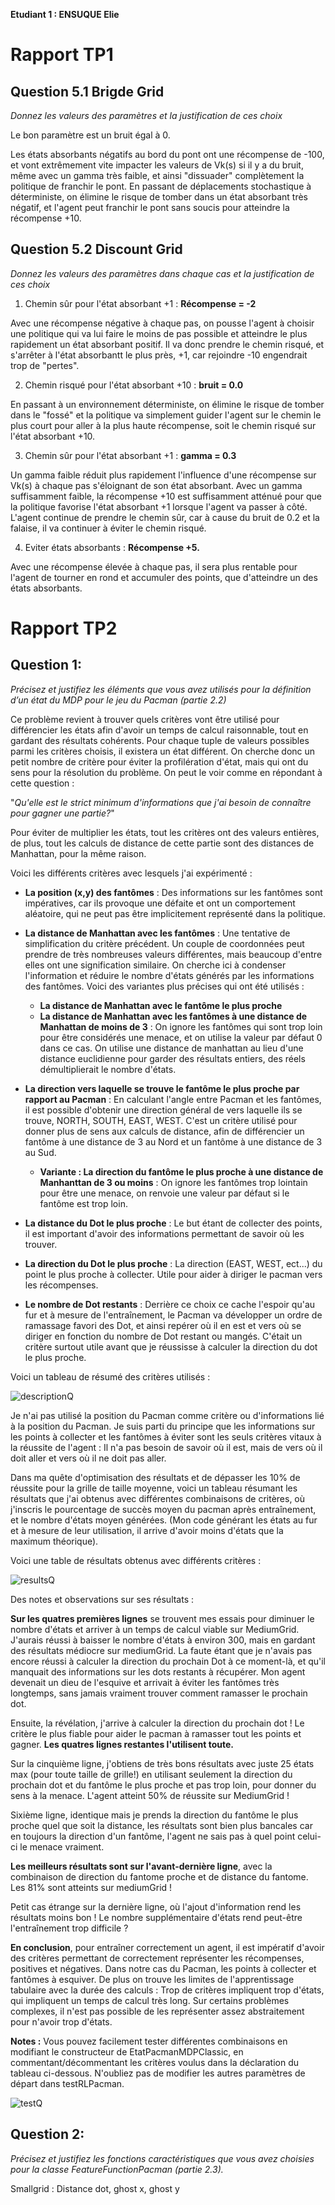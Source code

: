 **Etudiant 1 : ENSUQUE Elie**

# Rapport TP1

## Question 5.1 Brigde Grid
*Donnez les valeurs des paramètres et la justification de ces choix*

Le bon paramètre est un bruit égal à 0.

Les états absorbants négatifs au bord du pont ont une récompense de -100, et vont extrêmement 
vite impacter les valeurs de Vk(s) si il y a du bruit, même avec un gamma très faible, et ainsi "dissuader"
complètement la politique de franchir le pont.
En passant de déplacements stochastique à déterministe, on élimine le risque de tomber dans un
état absorbant très négatif, et l'agent peut franchir le pont sans soucis pour atteindre la récompense +10.

## Question 5.2 Discount Grid
*Donnez les valeurs des paramètres dans chaque cas et la justification de ces choix*

1. Chemin sûr pour l'état absorbant +1 : **Récompense = -2**

Avec une récompense négative à chaque pas, on pousse l'agent à choisir une politique qui va lui faire le
moins de pas possible et atteindre le plus rapidement un état absorbant positif. Il va donc prendre le chemin risqué,
et s'arrêter à l'état absorbantt le plus près, +1, car rejoindre -10 engendrait trop de "pertes".

2. Chemin risqué pour l'état absorbant +10 : **bruit = 0.0**

En passant à un environnement déterministe, on élimine le risque de tomber dans le "fossé"
et la politique va simplement guider l'agent sur le chemin le plus court pour aller à la plus
haute récompense, soit le chemin risqué sur l'état absorbant +10.

3. Chemin sûr pour l'état absorbant +1 : **gamma = 0.3**

Un gamma faible réduit plus rapidement l'influence d'une récompense sur Vk(s) à chaque pas s'éloignant
de son état absorbant. Avec un gamma suffisamment faible, la récompense +10 est suffisamment
atténué pour que la politique favorise l'état absorbant +1 lorsque l'agent va passer à côté.
L'agent continue de prendre le chemin sûr, car à cause du bruit de 0.2 et la falaise, il va continuer à
éviter le chemin risqué. 

4. Eviter états absorbants : **Récompense +5.**

Avec une récompense élevée à chaque pas, il sera plus rentable pour l'agent de tourner en rond et accumuler des points,
que d'atteindre un des états absorbants. 


# Rapport TP2

## Question 1:
*Précisez et justifiez les éléments que vous avez utilisés pour la définition d’un état du MDP pour le jeu du Pacman (partie 2.2)*

Ce problème revient à trouver quels critères vont être utilisé pour différencier les états afin d'avoir un temps de calcul raisonnable,
tout en gardant des résultats cohérents.
Pour chaque tuple de valeurs possibles parmi les critères choisis, il existera un état différent.
On cherche donc un petit nombre de critère pour éviter la profilération d'état,
mais qui ont du sens pour la résolution du problème. On peut le voir comme en répondant à cette question :

"*Qu'elle est le strict minimum d'informations que j'ai besoin de connaître pour gagner une partie?*"

Pour éviter de multiplier les états, tout les critères ont des valeurs entières, de plus, tout les calculs de distance de cette partie 
sont des distances de Manhattan, pour la même raison.

Voici les différents critères avec lesquels j'ai expérimenté :

- **La position (x,y) des fantômes** : Des informations sur les fantômes sont impératives, car ils provoque une défaite et 
ont un comportement aléatoire, qui ne peut pas être implicitement représenté dans la politique. 

- **La distance de Manhattan avec les fantômes** : Une tentative de simplification du critère précédent. Un couple de coordonnées peut prendre de
très nombreuses valeurs différentes, mais beaucoup d'entre elles ont une signification similaire. On cherche ici à condenser l'information et
réduire le nombre d'états générés par les informations des fantômes. Voici des variantes plus précises qui ont été utilisés :
    - **La distance de Manhattan avec le fantôme le plus proche**
    - **La distance de Manhattan avec les fantômes à une distance de Manhattan de moins de 3** : 
    On ignore les fantômes qui sont trop loin pour être considérés une menace, et on utilise la valeur par défaut 0 dans ce cas.
On utilise une distance de manhattan au lieu d'une distance euclidienne pour garder des résultats entiers, des réels démultiplierait le nombre d'états.

- **La direction vers laquelle se trouve le fantôme le plus proche par rapport au Pacman** : En calculant l'angle entre Pacman et les fantômes, il est possible
d'obtenir une direction général de vers laquelle ils se trouve, NORTH, SOUTH, EAST, WEST. C'est un critère utilisé pour donner plus de sens aux calculs de distance,
afin de différencier un fantôme à une distance de 3 au Nord et un fantôme à une distance de 3 au Sud.
    - **Variante : La direction du fantôme le plus proche à une distance de Manhanttan de 3 ou moins** : On ignore les fantômes trop lointain pour être une menace, on renvoie une valeur par
    défaut si le fantôme est trop loin.

- **La distance du Dot le plus proche** : Le but étant de collecter des points, il est important d'avoir des informations permettant de savoir où les trouver.

- **La direction du Dot le plus proche** : La direction (EAST, WEST, ect...) du point le plus proche à collecter. Utile pour aider à diriger le pacman vers les récompenses.

- **Le nombre de Dot restants** : Derrière ce choix ce cache l'espoir qu'au fur et à mesure de l'entraînement, le Pacman
va développer un ordre de ramassage favori des Dot, et ainsi repérer où il en est et vers où se diriger en fonction du nombre de Dot restant ou mangés. 
C'était un critère surtout utile avant que je réussisse à calculer la direction du dot le plus proche.


Voici un tableau de résumé des critères utilisés :

![descriptionQ](./images/desc_Qlearning.png)

Je n'ai pas utilisé la position du Pacman comme critère ou d'informations lié à la position du Pacman. Je suis parti du principe que les informations
sur les points à collecter et les fantômes à éviter sont les seuls critères vitaux à la réussite de l'agent : Il n'a pas besoin de savoir où il est,
mais de vers où il doit aller et vers où il ne doit pas aller.


Dans ma quête d'optimisation des résultats et de dépasser les 10% de réussite pour la grille de taille moyenne,
voici un tableau résumant les résultats que j'ai obtenus avec différentes combinaisons de critères, où j'inscris le pourcentage de succès moyen
du pacman après entraînement, et le nombre d'états moyen générées. (Mon code générant les états au fur et à mesure de leur 
utilisation, il arrive d'avoir moins d'états que la maximum théorique).

Voici une table de résultats obtenus avec différents critères :


![resultsQ](./images/results_Qlearning.png)

Des notes et observations sur ses résultats :

**Sur les quatres premières lignes** se trouvent mes essais pour diminuer le nombre d'états et arriver à un temps de calcul viable sur MediumGrid. 
J'aurais réussi à baisser le nombre d'états à environ 300, mais en gardant des résultats médiocre sur mediumGrid. 
La faute étant que je n'avais pas encore réussi à calculer la direction du prochain Dot à ce moment-là, 
et qu'il manquait des informations sur les dots restants à récupérer. Mon agent devenait un dieu de l'esquive et arrivait
à éviter les fantômes très longtemps, sans jamais vraiment trouver comment ramasser le prochain dot.

Ensuite, la révélation, j'arrive à calculer la direction du prochain dot ! Le critère le plus fiable pour aider le pacman à ramasser tout les points 
et gagner. **Les quatres lignes restantes l'utilisent toute.**

Sur la cinquième ligne, j'obtiens de très bons résultats avec juste 25 états max (pour toute taille de grille!) en utilisant seulement
la direction du prochain dot et du fantôme le plus proche et pas trop loin, pour donner du sens à la menace. L'agent atteint 50% de réussite sur MediumGrid !

Sixième ligne, identique mais je prends la direction du fantôme le plus proche quel que soit la distance, les résultats sont bien plus bancales car en toujours
la direction d'un fantôme, l'agent ne sais pas à quel point celui-ci le menace vraiment.

**Les meilleurs résultats sont sur l'avant-dernière ligne**, avec la combinaison de direction du fantome proche et de distance du fantome. Les 81% sont atteints sur mediumGrid !

Petit cas étrange sur la dernière ligne, où l'ajout d'information rend les résultats moins bon ! Le nombre supplémentaire d'états rend peut-être l'entraînement trop difficile ?

**En conclusion**, pour entraîner correctement un agent, il est impératif d'avoir des critères permettant de correctement représenter les récompenses, positives et négatives.
Dans notre cas du Pacman, les points à collecter et fantômes à esquiver.
De plus on trouve les limites de l'apprentissage tabulaire avec la durée des calculs : Trop de critères impliquent trop d'états, qui impliquent un temps de calcul très long.
Sur certains problèmes complexes, il n'est pas possible de les représenter assez abstraitement pour n'avoir trop d'états.

**Notes :** Vous pouvez facilement tester différentes combinaisons en modifiant le constructeur de EtatPacmanMDPClassic,
en commentant/décommentant les critères voulus dans la déclaration du tableau ci-dessous. N'oubliez pas de modifier les autres paramètres
de départ dans testRLPacman.

![testQ](./images/criterias_Qlearning.png)

## Question 2:
*Précisez et justifiez les fonctions caractéristiques que vous avez choisies pour la classe FeatureFunctionPacman (partie 2.3).*

Smallgrid : Distance dot, ghost x, ghost y
